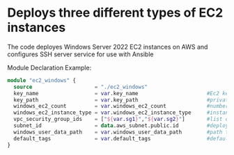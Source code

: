 # Deploys three different types of EC2 instances

The code deployes Windows Server 2022 EC2 instances on AWS and configures SSH server service for use with Ansible   

Module Declaration Example:

```terraform
module "ec2_windows" {
  source                    = "./ec2_windows"
  key_name                  = var.key_name                      #Ec2 key pair name
  key_path                  = var.key_path                      #private key 
  windows_ec2_count         = var.windows_ec2_count             #number of instances to deploy
  windows_ec2_instance_type = var.windows_ec2_instance_type     #instance type
  vpc_security_group_ids    = ["${var.sg1}","${var.sg2}"]       #list of security groups
  subnet_id                 = data.aws_subnet.public.id         #deployment subnet ID
  windows_user_data_path    = var.windows_user_data_path        #path to userdata script
  default_tags              = var.default_tags                  #default tags
}
```